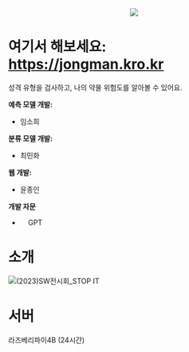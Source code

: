 <div align="center">
  <img src="https://github.com/GNU-BigData/Predicting-Drugs/assets/61715265/a5adda39-6d19-4f8a-824c-31732beea19f"/>

</div>

# 여기서 해보세요: https://jongman.kro.kr

성격 유형을 검사하고, 나의 약물 위험도를 알아볼 수 있어요. 

**예측 모델 개발:**
* 임소희

**분류 모델 개발:**
* 최민화

**웹 개발:**
* 윤종인

**개발 자문**
* <img src="https://cdn-icons-png.flaticon.com/256/12222/12222560.png" width="12" height="12"> GPT


# 소개
![(2023)SW전시회_STOP IT](https://github.com/godxxy5453/Predicting-Drugs/assets/61715265/3c64961a-0f38-4ffa-8557-a35a93bbe42b)


# 서버
라즈베리파이4B (24시간)
